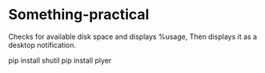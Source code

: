 # Something-practical
Checks for available disk space and displays %usage, Then displays it as a desktop notification. 

pip install shutil 
pip install plyer
